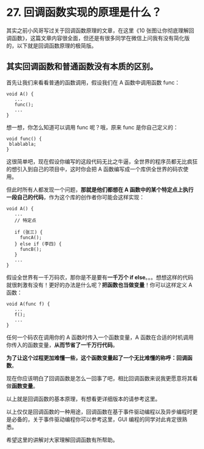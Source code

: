 # 27. 回调函数实现的原理是什么？

其实之前小风哥写过关于回调函数原理的文章，在这里《10 张图让你彻底理解回调函数》，这篇文章内容很全面，但还是有很多同学在微信上问我有没有简化版的，以下就是回调函数原理的极简版。

## 其实回调函数和普通函数没有本质的区别。

首先让我们来看看普通的函数调用，假设我们在 A 函数中调用函数 func：

```
void A() {
   ...
   func();
   ...
}
```

想一想，你怎么知道可以调用 func 呢？哦，原来 func 是你自己定义的：

```
void func() {
 blablabla;
}
```

这很简单吧，现在假设你编写的这段代码无比之牛逼，全世界的程序员都无比疯狂的想引入到自己的项目中，这时你会把 A 函数编写成一个库供全世界的码农使用。

但此时所有人都发现一个问题，**那就是他们都想在 A 函数中的某个特定点上执行一段自己的代码**，作为这个库的创作者你可能会这样实现：

```
void A() {
   ...
   // 特定点
  
   if (张三) {
     funcA();
   } else if (李四) {
     funcB();
   }
   ...
}
```

假设全世界有一千万码农，那你是不是要有**一千万个 if else**。。。想想这样的代码就很刺激有没有！更好的办法是什么呢？**把函数也当做变量**！你可以这样定义 A 函数：

```
void A(func f) {
   ...
   f();
   ...
}
```

任何一个码农在调用你的 A 函数时传入一个函数变量，A 函数在合适的时机调用你传入的函数变量，**从而节省了一千万行代码**。

**为了让这个过程更加难懂一些，这个函数变量起了一个无比难懂的称呼：回调函数**。

现在你应该明白了回调函数是怎么一回事了吧，相比回调函数来说我更愿意将其看做**函数变量**。

以上就是回调函数的基本原理，有想看更详细版本的请参考这里。

以上仅仅是回调函数的一种用途，回调函数在基于事件驱动编程以及异步编程时更是必备的，关于事件驱动编程你可以参考这里，GUI 编程的同学对此肯定很熟悉。

希望这里的讲解对大家理解回调函数有所帮助。
